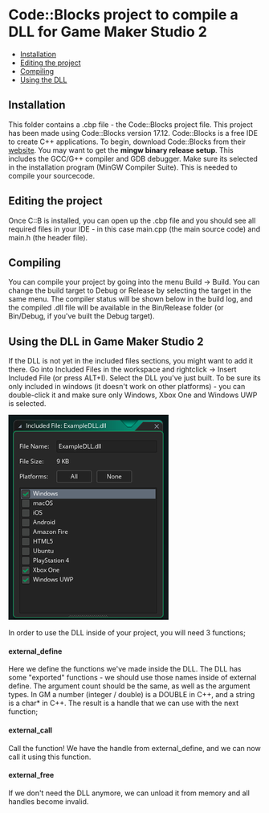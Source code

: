 # Code::Blocks project to compile a DLL for Game Maker Studio 2

  * [Installation](#installation)
  * [Editing the project](#editing-the-project)
  * [Compiling](#compiling)
  * [Using the DLL](#using-the-dll-in-game-maker-studio-2)

## Installation
This folder contains a .cbp file - the Code::Blocks project file. This project has been made using Code::Blocks version 17.12. Code::Blocks is a free IDE to create C++ applications. 
To begin, download Code::Blocks from their [website](http://www.codeblocks.org/). You may want to get the **mingw binary release setup**. This includes the GCC/G++ compiler and GDB debugger. Make sure its selected in the installation program (MinGW Compiler Suite). This is needed to compile your sourcecode.

## Editing the project
Once C::B is installed, you can open up the .cbp file and you should see all required files in your IDE - in this case main.cpp (the main source code) and main.h (the header file).

## Compiling
You can compile your project by going into the menu Build -> Build. You can change the build target to Debug or Release by selecting the target in the same menu. The compiler status will be shown below in the build log, and the compiled .dll file will be available in the Bin/Release folder (or Bin/Debug, if you've built the Debug target).

## Using the DLL in Game Maker Studio 2
If the DLL is not yet in the included files sections, you might want to add it there. Go into Included Files in the workspace and rightclick -> Insert Included File (or press ALT+I). Select the DLL you've just built.
To be sure its only included in windows (it doesn't work on other platforms) - you can double-click it and make sure only Windows, Xbox One and Windows UWP is selected.

![Only the Windows targets are selected](https://raw.githubusercontent.com/GameMakerDiscord/ExternalLibraryExample/master/docAssets/dll_settings.png)

In order to use the DLL inside of your project, you will need 3 functions;

#### external_define
Here we define the functions we've made inside the DLL. The DLL has some "exported" functions - we should use those names inside of external define. The argument count should be the same, as well as the argument types. In GM a number (integer / double) is a DOUBLE in C++, and a string is a char* in C++. The result is a handle that we can use with the next function;

#### external_call
Call the function! We have the handle from external_define, and we can now call it using this function.

#### external_free
If we don't need the DLL anymore, we can unload it from memory and all handles become invalid.